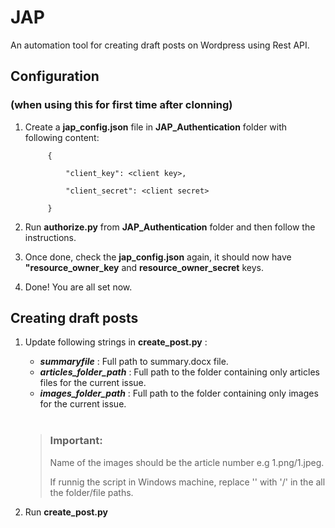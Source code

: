 # JAP
An automation tool for creating draft posts on Wordpress using Rest API.

## Configuration 
### (when using this for first time after clonning) 
1. Create a **jap_config.json** file in **JAP_Authentication** folder  with following content:
 
            {
                 
                "client_key": <client key>,  

                "client_secret": <client secret>
                 
            } 

2. Run **authorize.py** from **JAP_Authentication** folder and then follow the instructions.
3. Once done, check the **jap_config.json** again, it should now have **"resource_owner_key** and **resource_owner_secret** keys.
4. Done! You are all set now.


## Creating draft posts
1.  Update following strings in **create_post.py** :
    - ***summaryfile*** : Full path to summary.docx file. 
    - ***articles_folder_path*** : Full path to the folder containing only articles files for the current issue.
    - ***images_folder_path*** : Full path to the folder containing only images for the current issue.  
    <br> 
    
    >
    >
    >### Important:
    >
    >Name of the images should be the article number e.g 1.png/1.jpeg. 
    >
    >If runnig the script in Windows machine, replace '\' with '/' in the all the folder/file paths.
    > 
    >
2. Run **create_post.py**